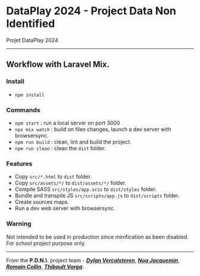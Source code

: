 # DataPlay 2024 - Project Data Non Identified

Projet DataPlay 2024

-----

## Workflow with Laravel Mix.

### Install

- `npm install`

### Commands

- `npm start` : run a local server on port 3000
- `npx mix watch` : build on files changes, launch a dev server with browsersync.
- `npm run build` : clean, lint and build the project.
- `npm run clean` : clean the `dist` folder.

### Features

- Copy `src/*.html` to `dist` folder.
- Copy `src/assets/*/` to `dist/assets/*/` folder.
- Compile SASS `src/styles/app.scss` to `dist/styles` folder.
- Bundle and transpile JS `src/scripts/app.js` to `dist/scripts` folder.
- Create sources maps.
- Run a dev web server with browsersync.

### Warning

Not intended to be used in production since minification as been disabled.  
For school project purpose only.

-----

From the **P.D.N.I.** project team - __[_Dylan Vercalsteren_](https://dylan-vercalsteren.be)__, __[_Noa Jacquemin_](http://noa-jacquemin.be/)__, __[_Romain Collin_](http://romaincollin.be/)__,  __[_Thibault Varga_](#)__.